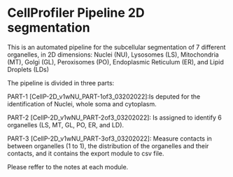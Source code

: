 # CellProfiler Pipeline 2D segmentation
This is an automated pipeline for the subcellular segmentation of 7 different organelles, in 2D dimensions:
Nuclei (NU),
Lysosomes (LS),
Mitochondria (MT),
Golgi (GL),
Peroxisomes (PO),
Endoplasmic Reticulum (ER), and
Lipid Droplets (LDs)

The pipeline is divided in three parts:

PART-1 [CellP-2D_v1wNU_PART-1of3_03202022]:Is deputed for the identification of Nuclei, whole soma and cytoplasm.

PART-2 [CellP-2D_v1wNU_PART-2of3_03202022]: Is assigned to identify 6 organelles (LS, MT, GL, PO, ER, and LD).

PART-3 [CellP-2D_v1wNU_PART-3of3_03202022]: Measure contacts in between organelles (1 to 1), the distribution of the organelles and their contacts, and it contains the export module to csv file. 

Please reffer to the notes at each module.
